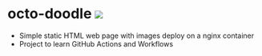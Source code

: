 # octo-doodle [![](https://sonar-scanner.pune.cdac.in/api/project_badges/measure?project=octo-doodle&metric=alert_status&token=sqb_a3a380ff888c19edfd3d761fb9746e14c33ccf32)](https://sonar-scanner.pune.cdac.in/dashboard?id=octo-doodle)

- Simple static HTML web page with images deploy on a nginx container
- Project to learn GitHub Actions and Workflows
